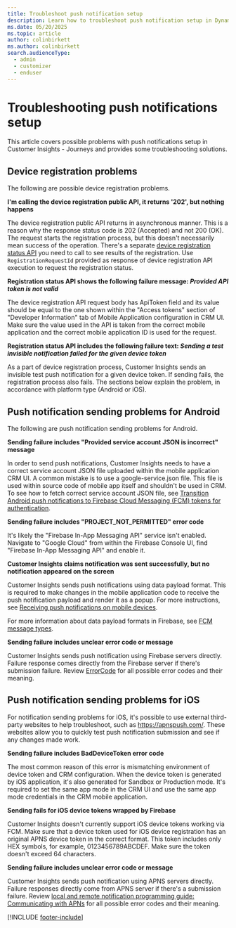 ```yaml
---
title: Troubleshoot push notification setup
description: Learn how to troubleshoot push notification setup in Dynamics 365 Customer Insights - Journeys.
ms.date: 05/20/2025
ms.topic: article
author: colinbirkett
ms.author: colinbirkett
search.audienceType: 
  - admin
  - customizer
  - enduser
---
```


# Troubleshooting push notifications setup

This article covers possible problems with push notifications setup in Customer Insights - Journeys and provides some troubleshooting solutions.

## Device registration problems

The following are possible device registration problems.

**I'm calling the device registration public API, it returns '202', but nothing happens**

The device registration public API returns in asynchronous manner. This is a reason why the response status code is 202 (Accepted) and not 200 (OK). The request starts the registration process, but this doesn't necessarily mean success of the operation. There's a separate [device registration status API](developer-push-device-registration.md#device-registration-status) you need to call to see results of the registration. Use `RegistrationRequestId` provided as response of device registration API execution to request the registration status.

**Registration status API shows the following failure message: *Provided API token is not valid***

The device registration API request body has ApiToken field and its value should be equal to the one shown within the "Access tokens" section of "Developer Information" tab of Mobile Application configuration in CRM UI. Make sure the value used in the API is taken from the correct mobile application and the correct mobile application ID is used for the request.

**Registration status API includes the following failure text: *Sending a test invisible notification failed for the given device token***

As a part of device registration process, Customer Insights sends an invisible test push notification for a given device token. If sending fails, the registration process also fails. The sections below explain the problem, in accordance with platform type (Android or iOS).

## Push notification sending problems for Android

The following are push notification sending problems for Android.

**Sending failure includes "Provided service account JSON is incorrect" message**

In order to send push notifications, Customer Insights needs to have a correct service account JSON file uploaded within the mobile application CRM UI. A common mistake is to use a google-service.json file. This file is used within source code of mobile app itself and shouldn't be used in CRM. To see how to fetch correct service account JSON file, see [Transition Android push notifications to Firebase Cloud Messaging (FCM) tokens for authentication](push-notification-fcm-token-transition.md).

**Sending failure includes "PROJECT_NOT_PERMITTED" error code**

It's likely the "Firebase In-App Messaging API" service isn't enabled. Navigate to "Google Cloud" from within the Firebase Console UI, find "Firebase In-App Messaging API" and enable it.

**Customer Insights claims notification was sent successfully, but no notification appeared on the screen**

Customer Insights sends push notifications using data payload format. This is required to make changes in the mobile application code to receive the push notification payload and render it as a popup. For more instructions, see [Receiving push notifications on mobile devices](developer-notifications.md).

For more information about data payload formats in Firebase, see [FCM message types](https://firebase.google.com/docs/cloud-messaging/concept-options#notifications_and_data_messages).

**Sending failure includes unclear error code or message**

Customer Insights sends push notification using Firebase servers directly. Failure response comes directly from the Firebase server if there's submission failure. Review [ErrorCode](https://firebase.google.com/docs/reference/fcm/rest/v1/ErrorCode) for all possible error codes and their meaning.

## Push notification sending problems for iOS

For notification sending problems for iOS, it's possible to use external third-party websites to help troubleshoot, such as <https://apnspush.com/>. These websites allow you to quickly test push notification submission and see if any changes made work.

**Sending failure includes BadDeviceToken error code**

The most common reason of this error is mismatching environment of device token and CRM configuration. When the device token is generated by iOS application, it's also generated for Sandbox or Production mode. It's required to set the same app mode in the CRM UI and use the same app mode credentials in the CRM mobile application.

**Sending fails for iOS device tokens wrapped by Firebase**

Customer Insights doesn't currently support iOS device tokens working via FCM. Make sure that a device token used for iOS device registration has an original APNS device token in the correct format. This token includes only HEX symbols, for example, 0123456789ABCDEF. Make sure the token doesn't exceed 64 characters.

**Sending failure includes unclear error code or message**

Customer Insights sends push notification using APNS servers directly. Failure responses directly come from APNS server if there's a submission failure. Review [local and remote notification programming guide: Communicating with APNs](https://developer.apple.com/library/archive/documentation/NetworkingInternet/Conceptual/RemoteNotificationsPG/CommunicatingwithAPNs.html#//apple_ref/doc/uid/TP40008194-CH11-SW17) for all possible error codes and their meaning.

[!INCLUDE [footer-include](./includes/footer-banner.md)]
